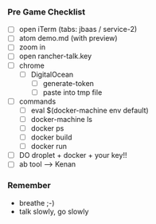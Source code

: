 ### Pre Game Checklist
- [ ] open iTerm (tabs: jbaas / service-2)
- [ ] atom demo.md (with preview)
- [ ] zoom in
- [ ] open rancher-talk.key
- [ ] chrome
  - [ ] DigitalOcean
    - [ ] generate-token
    - [ ] paste into tmp file
- [ ] commands
  - [ ] eval $(docker-machine env default)
  - [ ] docker-machine ls
  - [ ] docker ps
  - [ ] docker build
  - [ ] docker run
- [ ] DO droplet + docker + your key!!
- [ ] ab tool --> Kenan

### Remember
- breathe ;-)
- talk slowly, go slowly
